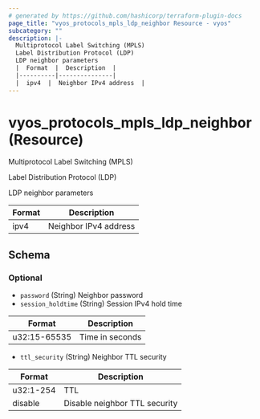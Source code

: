 ```yaml
---
# generated by https://github.com/hashicorp/terraform-plugin-docs
page_title: "vyos_protocols_mpls_ldp_neighbor Resource - vyos"
subcategory: ""
description: |-
  Multiprotocol Label Switching (MPLS)
  Label Distribution Protocol (LDP)
  LDP neighbor parameters
  |  Format  |  Description  |
  |----------|---------------|
  |  ipv4  |  Neighbor IPv4 address  |
---
```


# vyos_protocols_mpls_ldp_neighbor (Resource)

Multiprotocol Label Switching (MPLS)

Label Distribution Protocol (LDP)

LDP neighbor parameters

|  Format  |  Description  |
|----------|---------------|
|  ipv4  |  Neighbor IPv4 address  |



<!-- schema generated by tfplugindocs -->
## Schema

### Optional

- `password` (String) Neighbor password
- `session_holdtime` (String) Session IPv4 hold time

|  Format  |  Description  |
|----------|---------------|
|  u32:15-65535  |  Time in seconds  |
- `ttl_security` (String) Neighbor TTL security

|  Format  |  Description  |
|----------|---------------|
|  u32:1-254  |  TTL  |
|  disable  |  Disable neighbor TTL security  |
